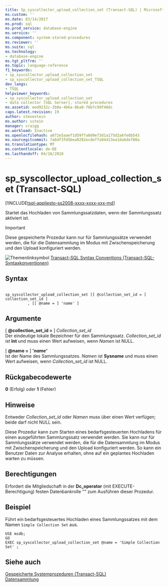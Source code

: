 ```yaml
---
title: Sp_syscollector_upload_collection_set (Transact-SQL) | Microsoft Docs
ms.custom: ''
ms.date: 03/14/2017
ms.prod: sql
ms.prod_service: database-engine
ms.service: ''
ms.component: system-stored-procedures
ms.reviewer: ''
ms.suite: sql
ms.technology:
- database-engine
ms.tgt_pltfrm: ''
ms.topic: language-reference
f1_keywords:
- sp_syscollector_upload_collection_set
- sp_syscollector_upload_collection_set_TSQL
dev_langs:
- TSQL
helpviewer_keywords:
- sp_syscollector_upload_collection_set
- data collector [SQL Server], stored procedures
ms.assetid: eed9232c-2b0a-4b6a-8ba0-76b7c99f48dc
caps.latest.revision: 19
author: stevestein
ms.author: sstein
manager: craigg
ms.workload: Inactive
ms.openlocfilehash: a872e5aaef1d59ffa0d9e73d1a175d2a6fe8b543
ms.sourcegitcommit: 7a6df3fd5bea9282ecdeffa94d13ea1da6def80a
ms.translationtype: MT
ms.contentlocale: de-DE
ms.lasthandoff: 04/16/2018
---
```

# <a name="spsyscollectoruploadcollectionset-transact-sql"></a>sp_syscollector_upload_collection_set (Transact-SQL)
[!INCLUDE[tsql-appliesto-ss2008-xxxx-xxxx-xxx-md](../../includes/tsql-appliesto-ss2008-xxxx-xxxx-xxx-md.md)]

  Startet das Hochladen von Sammlungssatzdaten, wenn der Sammlungssatz aktiviert ist.  
  
> [!IMPORTANT]  
>  Diese gespeicherte Prozedur kann nur für Sammlungssätze verwendet werden, die für die Datensammlung im Modus mit Zwischenspeicherung und den Upload konfiguriert werden.  
  
 ![Themenlinksymbol](../../database-engine/configure-windows/media/topic-link.gif "Topic link icon") [Transact-SQL Syntax Conventions (Transact-SQL-Syntaxkonventionen)](../../t-sql/language-elements/transact-sql-syntax-conventions-transact-sql.md)  
  
## <a name="syntax"></a>Syntax  
  
```  
  
sp_syscollector_upload_collection_set [[ @collection_set_id = ] collection_set_id ]  
          , [[ @name = ] 'name' ]   
```  
  
## <a name="arguments"></a>Argumente  
 [  **@collection_set_id =** ] *Collection_set_id*  
 Der eindeutige lokale Bezeichner für den Sammlungssatz. *Collection_set_id* ist **Int** und muss einen Wert aufweisen, wenn *Namen* ist NULL.  
  
 [ **@name =** ] **'***name***'**  
 Ist der Name des Sammlungssatzes. *Namen* ist **Sysname** und muss einen Wert aufweisen, wenn *Collection_set_id* ist NULL.  
  
## <a name="return-code-values"></a>Rückgabecodewerte  
 **0** (Erfolg) oder **1** (Fehler)  
  
## <a name="remarks"></a>Hinweise  
 Entweder *Collection_set_id* oder *Namen* muss über einen Wert verfügen; beide darf nicht NULL sein.  
  
 Diese Prozedur kann zum Starten eines bedarfsgesteuerten Hochladens für einen ausgeführten Sammlungssatz verwendet werden. Sie kann nur für Sammlungssätze verwendet werden, die für die Datensammlung im Modus mit Zwischenspeicherung und den Upload konfiguriert werden. So kann ein Benutzer Daten zur Analyse erhalten, ohne auf ein geplantes Hochladen warten zu müssen.  
  
## <a name="permissions"></a>Berechtigungen  
 Erfordert die Mitgliedschaft in der **Dc_operator** (mit EXECUTE-Berechtigung) festen Datenbankrolle "" zum Ausführen dieser Prozedur.  
  
## <a name="example"></a>Beispiel  
 Führt ein bedarfsgesteuertes Hochladen eines Sammlungssatzes mit dem Namen `Simple Collection Set` aus.  
  
```  
USE msdb;  
GO  
EXEC sp_syscollector_upload_collection_set @name = 'Simple Collection Set' ;  
```  
  
## <a name="see-also"></a>Siehe auch  
 [Gespeicherte Systemprozeduren &#40;Transact-SQL&#41;](../../relational-databases/system-stored-procedures/system-stored-procedures-transact-sql.md)   
 [Datensammlung](../../relational-databases/data-collection/data-collection.md)  
  
  
